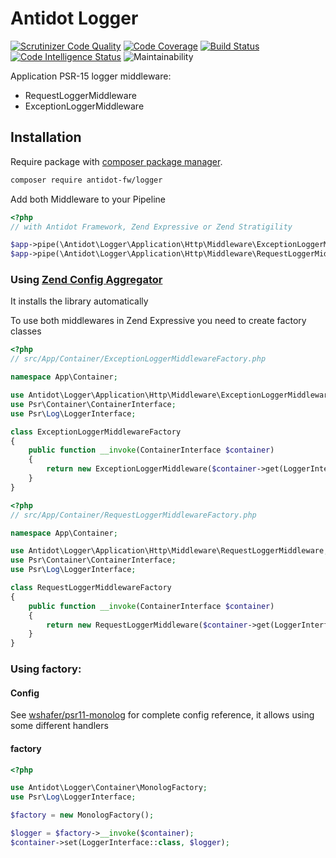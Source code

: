 Antidot Logger
==============

[![Scrutinizer Code Quality](https://scrutinizer-ci.com/g/antidot-framework/antidot-logger/badges/quality-score.png?b=master)](https://scrutinizer-ci.com/g/antidot-framework/antidot-logger/?branch=master)
[![Code Coverage](https://scrutinizer-ci.com/g/antidot-framework/antidot-logger/badges/coverage.png?b=master)](https://scrutinizer-ci.com/g/antidot-framework/antidot-logger/?branch=master)
[![Build Status](https://scrutinizer-ci.com/g/antidot-framework/antidot-logger/badges/build.png?b=master)](https://scrutinizer-ci.com/g/antidot-framework/antidot-logger/build-status/master)
[![Code Intelligence Status](https://scrutinizer-ci.com/g/antidot-framework/antidot-logger/badges/code-intelligence.svg?b=master)](https://scrutinizer-ci.com/code-intelligence)
![Maintainability](https://api.codeclimate.com/v1/badges/dd5349c19f7991e3fa95/maintainability)

Application PSR-15 logger middleware:

* RequestLoggerMiddleware
* ExceptionLoggerMiddleware

## Installation

Require package with [composer package manager](https://getcomposer.org/download/).

````bash
composer require antidot-fw/logger
````

Add both Middleware to your Pipeline

````php
<?php
// with Antidot Framework, Zend Expressive or Zend Stratigility

$app->pipe(\Antidot\Logger\Application\Http\Middleware\ExceptionLoggerMiddleware::class);
$app->pipe(\Antidot\Logger\Application\Http\Middleware\RequestLoggerMiddleware::class);
````

### Using [Zend Config Aggregator](https://framework.zend.com/blog/2017-04-20-config-aggregator.html)

It installs the library automatically

To use both middlewares in Zend Expressive you need to create factory classes

````php
<?php
// src/App/Container/ExceptionLoggerMiddlewareFactory.php

namespace App\Container;

use Antidot\Logger\Application\Http\Middleware\ExceptionLoggerMiddleware;
use Psr\Container\ContainerInterface;
use Psr\Log\LoggerInterface;

class ExceptionLoggerMiddlewareFactory
{
    public function __invoke(ContainerInterface $container)
    {
        return new ExceptionLoggerMiddleware($container->get(LoggerInterface::class));
    }
}

````

````php
<?php
// src/App/Container/RequestLoggerMiddlewareFactory.php

namespace App\Container;

use Antidot\Logger\Application\Http\Middleware\RequestLoggerMiddleware;
use Psr\Container\ContainerInterface;
use Psr\Log\LoggerInterface;

class RequestLoggerMiddlewareFactory
{
    public function __invoke(ContainerInterface $container)
    {
        return new RequestLoggerMiddleware($container->get(LoggerInterface::class));
    }
}

````

### Using factory:

#### Config

See [wshafer/psr11-monolog](https://github.com/wshafer/psr11-monolog) for complete config reference, it allows using some different handlers

#### factory

````php
<?php

use Antidot\Logger\Container\MonologFactory;
use Psr\Log\LoggerInterface;

$factory = new MonologFactory();

$logger = $factory->__invoke($container);
$container->set(LoggerInterface::class, $logger);
````
